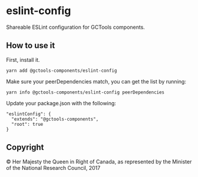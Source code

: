 # eslint-config

Shareable ESLint configuration for GCTools components.

## How to use it

First, install it.

    yarn add @gctools-components/eslint-config

Make sure your peerDependencies match, you can get the list by running:

    yarn info @gctools-components/eslint-config peerDependencies

Update your package.json with the following:

    "eslintConfig": {
      "extends": "@gctools-components",
      "root": true
    }

## Copyright
© Her Majesty the Queen in Right of Canada, as represented by the Minister of
the National Research Council, 2017

